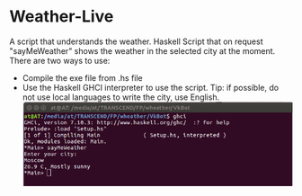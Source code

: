 # Weather-Live
A script that understands the weather.
Haskell Script that on request "sayMeWeather" shows the weather in the selected city at the moment. There are two ways to use: 
- Compile the exe file from .hs file
- Use the Haskell GHCI interpreter to use the script.
Tip: if possible, do not use local languages to write the city, use English.
![Иллюстрация к проекту](https://github.com/alextar04/Weather-Live/raw/master//screenQuery.png)
